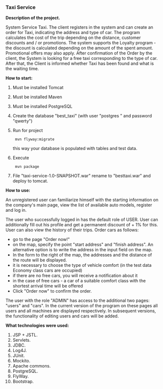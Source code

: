 <h3> Taxi Service</h3>

**Description of the project.**

System Service Taxi. The client registers in the system and can create an order for Taxi, indicating the address and type of car. The program calculates the cost of the trip depending on the distance, customer discounts and / or promotions. The system supports the Loyalty program - the discount is calculated depending on the amount of the spent amount. Promotional offers may also apply. After confirmation of the Order by the client, the System is looking for a free taxi corresponding to the type of car. After that, the Client is informed whether Taxi has been found and what is the waiting time. 


**How to start:**

1. Must be installed Tomcat
2. Must be installed Maven
3. Must be installed PostgreSQL
4. Create the database "best_taxi" (with user "postgres " and password "qwerty")
5. Run for project 

        mvn flyway:migrate


   this way your database is populated with tables and test data.
6. Execute

        mvn package


7. File "taxi-service-1.0-SNAPSHOT.war" rename to "besttaxi.war" and deploy to tomcat.


**How to use:**

An unregistered user can familiarize himself with the starting information on the company's main page, view the list of available auto models, register and log in.

The user who successfully logged in has the default role of USER. User can additionally fill out his profile and get a permanent discount of + 1% for this. User can also view the history of their trips. 
Order cars as follows:
- go to the page "Order now!"
- on the map, specify the point "start address" and "finish address". An alternative option is to write the address in the input field on the map.
- In the form to the right of the map, the addresses and the distance of the route will be displayed.
- it is necessary to choose the type of vehicle comfort (in the test data Economy class cars are occupied)
- if there are no free cars, you will receive a notification about it
- in the case of free cars - a car of a suitable comfort class with the shortest arrival time will be offered
- Click "Order now" to confirm the order.

The user with the role "ADMIN" has access to the additional two pages: "users" and "cars". In the current version of the program on these pages all users and all machines are displayed respectively. In subsequent versions, the functionality of editing users and cars will be added.


**What technologies were used:**

1. JSP + JSTL.
2. Servlets.
3. JDBC.
4. Log4J.
5. JUnit.
6. Mockito.
7. Apache commons.
8. PostgreSQL.
9. FlyWay.
10. Bootstrap.

